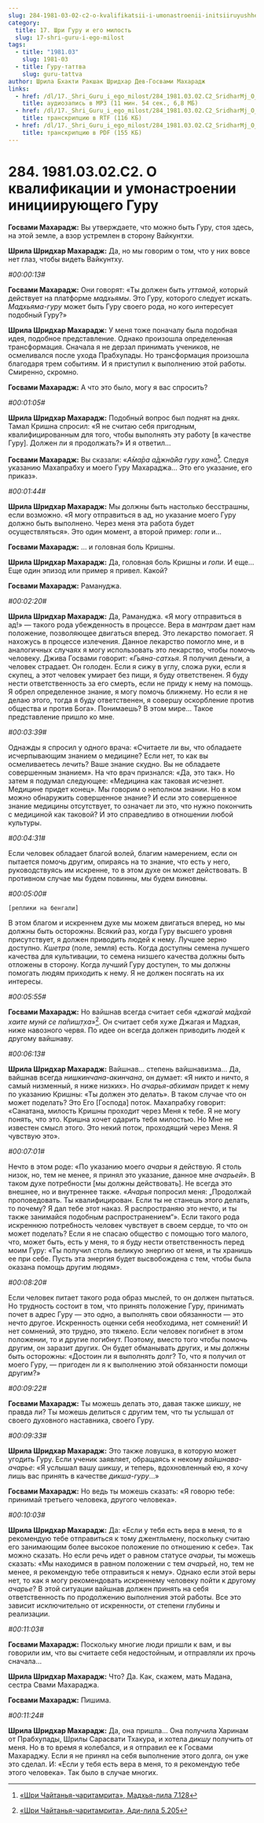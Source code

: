 ```yaml
---
slug: 284-1981-03-02-c2-o-kvalifikatsii-i-umonastroenii-initsiiruyushhego-guru
category:
  title: 17. Шри Гуру и его милость
  slug: 17-shri-guru-i-ego-milost
tags:
  - title: "1981.03"
    slug: 1981-03
  - title: Гуру-таттва
    slug: guru-tattva
author: Шрила Бхакти Ракшак Шридхар Дев-Госвами Махарадж
links:
  - href: /dl/17._Shri_Guru_i_ego_milost/284_1981.03.02.C2_SridharMj_O_kvalifikatsii_i_umonastroyenii_initsiiruyuwego_Guru.mp3
    title: аудиозапись в MP3 (11 мин. 54 сек., 6,8 МБ)
  - href: /dl/17._Shri_Guru_i_ego_milost/284_1981.03.02.C2_SridharMj_O_kvalifikatsii_i_umonastroyenii_initsiiruyuwego_Guru.rtf
    title: транскрипцию в RTF (116 КБ)
  - href: /dl/17._Shri_Guru_i_ego_milost/284_1981.03.02.C2_SridharMj_O_kvalifikatsii_i_umonastroyenii_initsiiruyuwego_Guru.pdf
    title: транскрипцию в PDF (155 КБ)
---
```


# 284. 1981.03.02.C2. О квалификации и умонастроении инициирующего Гуру

**Госвами Махарадж:** Вы утверждаете, что можно быть Гуру, стоя здесь, на этой земле, а взор устремлен в сторону Вайкунтхи.

**Шрила Шридхар Махарадж:** Да, но мы говорим о том, что у них вовсе нет глаз, чтобы видеть Вайкунтху.

*#00:00:13#*

**Госвами Махарадж:** Они говорят: «Ты должен быть *уттамой*, который действует на платформе *мадхьямы*. Это Гуру, которого следует искать. *Мадхьяма-гуру* может быть Гуру своего рода, но кого интересует подобный Гуру?»

**Шрила Шридхар Махарадж:** У меня тоже поначалу была подобная идея, подобное представление. Однако произошла определенная трансформация. Сначала я не дерзал принимать учеников, не осмеливался после ухода Прабхупады. Но трансформация произошла благодаря трем событиям. И я приступил к выполнению этой работы. Смиренно, скромно.

**Госвами Махарадж:** А что это было, могу я вас спросить?

*#00:01:05#*

**Шрила Шридхар Махарадж:** Подобный вопрос был поднят на днях. Тамал Кришна спросил: «Я не считаю себя пригодным, квалифицированным для того, чтобы выполнять эту работу [в качестве Гуру]. Должен ли я продолжать?» И я ответил…

**Госвами Махарадж:** Вы сказали: «*А̄ма̄ра а̄джн̃а̄йа гуру хан̃а̄*[^_ftn1]. Следуя указанию Махапрабху и моего Гуру Махараджа… Это его указание, его приказ».

*#00:01:44#*

**Шрила Шридхар Махарадж:** Мы должны быть настолько бесстрашны, если возможно. «Я могу отправиться в ад, но указание моего Гуру должно быть выполнено. Через меня эта работа будет осуществляться». Это один момент, а второй пример: *гопи* и…

**Госвами Махарадж:** … и головная боль Кришны.

**Шрила Шридхар Махарадж:** Да, головная боль Кришны и *гопи*. И еще… Еще один эпизод или пример я привел. Какой?

**Госвами Махарадж:** Рамануджа.

*#00:02:20#*

**Шрила Шридхар Махарадж:** Да, Рамануджа. «Я могу отправиться в ад!» — такого рода убежденность в процессе. Вера в *мантрам* дает нам положение, позволяющее двигаться вперед. Это лекарство помогает. Я нахожусь в процессе излечения. Данное лекарство помогло мне, и в аналогичных случаях я могу использовать это лекарство, чтобы помочь человеку. Джива Госвами говорит: «*Гьяна-сатхья*. Я получил деньги, а человек страдает. Он голоден. Если я сижу в углу, сложа руки, если я скупец, а этот человек умирает без пищи, я буду ответственен. Я буду нести ответственность за его смерть, если не приду к нему на помощь. Я обрел определенное знание, я могу помочь ближнему. Но если я не делаю этого, тогда я буду ответственен, я совершу оскорбление против общества и против Бога». Понимаешь? В этом мире… Такое представление пришло ко мне.

*#00:03:39#*

Однажды я спросил у одного врача: «Считаете ли вы, что обладаете исчерпывающим знанием о медицине? Если нет, то как вы осмеливаетесь лечить? Ваше знание скудно. Вы не обладаете совершенным знанием». На что врач признался: «Да, это так». Но затем я подумал следующее: «Медицина как таковая исчезнет. Медицине придет конец». Мы говорим о неполном знании. Но в ком можно обнаружить совершенное знание? И если это совершенное знание медицины отсутствует, то означает ли это, что нужно покончить с медициной как таковой? И это справедливо в отношении любой культуры.

*#00:04:31#*

Если человек обладает благой волей, благим намерением, если он пытается помочь другим, опираясь на то знание, что есть у него, руководствуясь им искренне, то в этом духе он может действовать. В противном случае мы будем повинны, мы будем виновны.

*#00:05:00#*

    [реплики на бенгали]

В этом благом и искреннем духе мы можем двигаться вперед, но мы должны быть осторожны. Всякий раз, когда Гуру высшего уровня присутствует, я должен приводить людей к нему. Лучшее зерно доступно. *Кшетра* (поле, земля) есть. Когда доступны семена лучшего качества для культивации, то семена низшего качества должны быть отложены в сторону. Когда лучший Гуру доступен, то мы должны помогать людям приходить к нему. Я не должен посягать на их интересы.

*#00:05:55#*

**Госвами Махарадж:** Но вайшнав всегда считает себя «*джага̄и ма̄дха̄и хаите мун̃и се па̄пиш̣т̣ха*»[^_ftn2]. Он считает себя хуже Джагая и Мадхая, ниже навозного червя. По идее он всегда должен приводить людей к другому вайшнаву.

*#00:06:13#*

**Шрила Шридхар Махарадж:** Вайшнав… степень вайшнавизма… Да, вайшнав всегда *нишкинчана-акинчана*, он думает: «Я никто и ничто, я самый низменный, я ниже низких». Но *ачарья-абхиман* придет к нему по указанию Кришны: «Ты должен это делать». В таком случае что он может поделать? Это Его [Господа] поток. Махапрабху говорит: «Санатана, милость Кришны проходит через Меня к тебе. Я не могу понять, что это. Кришна хочет одарить тебя милостью. Но Мне не известен смысл этого. Это некий поток, проходящий через Меня. Я чувствую это».

*#00:07:01#*

Нечто в этом роде: «По указанию моего *ачарьи* я действую. Я столь низок, но, тем не менее, я принял это указание, данное мне *ачарьей*». В таком духе потребности [мы должны действовать]. Не всегда это внешнее, но и внутреннее также. «*Ачарья* попросил меня: „Продолжай проповедовать. Ты квалифицирован. Если ты не станешь этого делать, то почему? Я дал тебе этот наказ. Я распространяю это нечто, и ты также занимайся подобным распространением“». Если такого рода искреннюю потребность человек чувствует в своем сердце, то что он может поделать? Если я не спасаю общество с помощью того малого, что, может быть, есть у меня, то я буду нести ответственность перед моим Гуру: «Ты получил столь великую энергию от меня, и ты хранишь ее при себе. Пусть эта энергия будет высвобождена с тем, чтобы была оказана помощь другим людям».

*#00:08:20#*

Если человек питает такого рода образ мыслей, то он должен пытаться. Но трудность состоит в том, что принять положение Гуру, принимать почет в адрес Гуру — это одно, а выполнять свои обязанности — это нечто другое. Искренность оценки себя необходима, нет сомнений! И нет сомнений, это трудно, это тяжело. Если человек погибнет в этом положении, то и другие погибнут. Поэтому, вместо того чтобы помочь другим, он заразит других. Он будет обманывать других, и мы должны быть осторожны: «Достоин ли я выполнять долг? То, что я получил от моего Гуру, — пригоден ли я к выполнению этой обязанности помощи другим?»

*#00:09:22#*

**Госвами Махарадж:** Ты можешь делать это, давая также *шикшу*, не правда ли? Ты можешь делиться с другим тем, что ты услышал от своего духовного наставника, своего Гуру.

*#00:09:33#*

**Шрила Шридхар Махарадж:** Это также ловушка, в которую может угодить Гуру. Если ученик заявляет, обращаясь к некому *вайшнава-ачарье*: «Я услышал вашу *шикшу*, и теперь, вдохновленный ею, я хочу лишь вас принять в качестве *дикша-гуру*…»

**Госвами Махарадж:** Но ведь ты можешь сказать: «Я говорю тебе: принимай третьего человека, другого человека».

*#00:10:03#*

**Шрила Шридхар Махарадж:** Да: «Если у тебя есть вера в меня, то я рекомендую тебе отправиться к тому джентльмену, поскольку считаю его занимающим более высокое положение по отношению к себе». Так можно сказать. Но если речь идет о равном статусе *ачарьи*, ты можешь сказать: «Мы находимся в равном положении с тем *ачарьей*, но, тем не менее, я рекомендую тебе отправиться к нему». Однако если этой веры нет, то как я могу рекомендовать искреннему человеку пойти к другому *ачарье*? В этой ситуации вайшнав должен принять на себя ответственность по продолжению выполнения этой работы. Все это зависит исключительно от искренности, от степени глубины и реализации.

*#00:11:03#*

**Госвами Махарадж:** Поскольку многие люди пришли к вам, и вы говорили им, что вы считаете себя недостойным, и отправляли их прочь сначала…

**Шрила Шридхар Махарадж:** Что? Да. Как, скажем, мать Мадана, сестра Свами Махараджа.

**Госвами Махарадж:** Пишима.

*#00:11:24#*

**Шрила Шридхар Махарадж:** Да, она пришла… Она получила Харинам от Прабхупады, Шрилы Сарасвати Тхакура, и хотела *дикшу* получить от меня. Но в то время я колебался, и я отправил ее к Госвами Махараджу. Если я не принял на себя выполнение этого долга, он уже это сделал. И: «Если у тебя есть вера в меня, то я рекомендую тебе этого человека». Так было в случае многих.



[^_ftn1]: [«Шри Чайтанья-чаритамрита», Мадхья-лила 7.128](../notes/shri-chajtanya-charitamrita-madhya-lila/shri-chajtanya-charitamrita-madhya-lila-7-128.md)

[^_ftn2]: [«Шри Чайтанья-чаритамрита», Ади-лила 5.205](../notes/shri-chajtanya-charitamrita-adi-lila/shri-chajtanya-charitamrita-adi-lila-5-205.md)
